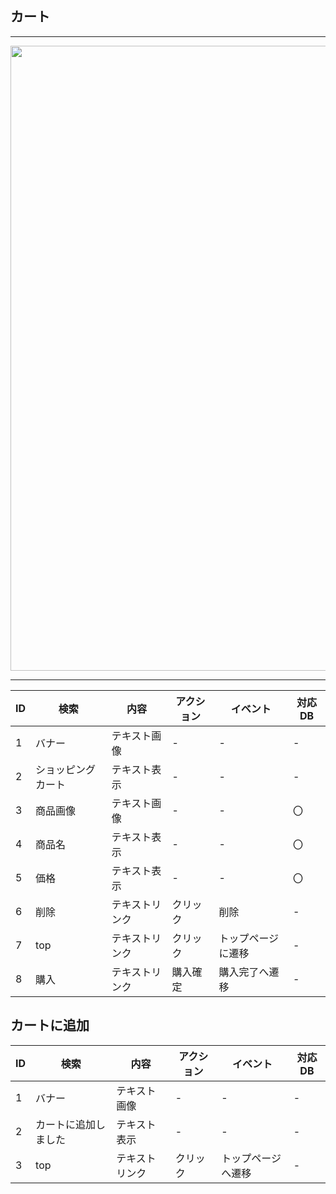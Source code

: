 ## カート
*****
<img src="md/img/ka-to.png" width="1000">

*****

|ID|検索|内容|アクション|イベント|対応DB|
|--|----|---|---------|--------|-----|
|1|バナー|テキスト画像|-|-|-|
|2|ショッピングカート|テキスト表示|-|-|-|
|3|商品画像|テキスト画像|-|-|〇|
|4|商品名|テキスト表示|-|-|〇|
|5|価格|テキスト表示|-|-|〇|
|6|削除|テキストリンク|クリック|削除|-|
|7|top|テキストリンク|クリック|トップページに遷移|-|
|8|購入|テキストリンク|購入確定|購入完了へ遷移|-|

## カートに追加
|ID|検索|内容|アクション|イベント|対応DB|
|--|----|---|---------|--------|-----|
|1|バナー|テキスト画像|-|-|-|
|2|カートに追加しました|テキスト表示|-|-|-|
|3|top|テキストリンク|クリック|トップページへ遷移|-|
